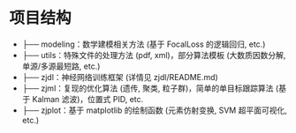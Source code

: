# 项目结构

- ├── modeling：数学建模相关方法 (基于 FocalLoss 的逻辑回归, etc.)
- ├── utils：特殊文件的处理方法 (pdf, xml)，部分算法模板 (大数质因数分解, 单源/多源最短路, etc.)
- ├── zjdl：神经网络训练框架 (详情见 zjdl/README.md)
- ├── zjml：复现的优化算法 (遗传, 聚类, 粒子群)，简单的单目标跟踪算法 (基于 Kalman 滤波)，位置式 PID, etc.
- ├── zjplot：基于 matplotlib 的绘制函数 (元素仿射变换, SVM 超平面可视化, etc.)
